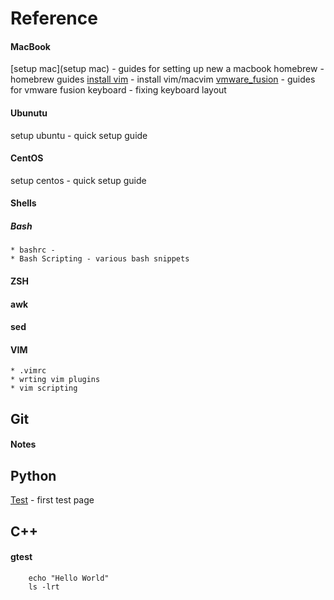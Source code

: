 # Reference

#### MacBook
[setup mac](setup mac) - guides for setting up new a macbook
homebrew  - homebrew guides
[install vim](vim) - install vim/macvim
[vmware_fusion](vmware_fusion) - guides for vmware fusion
keyboard - fixing keyboard layout

#### Ubunutu
setup ubuntu - quick setup guide

#### CentOS   
setup centos - quick setup guide


#### Shells
##### Bash
    * bashrc -       
    * Bash Scripting - various bash snippets
#### ZSH
#### awk
#### sed

#### VIM
    * .vimrc
    * wrting vim plugins
    * vim scripting

## Git
#### Notes

## Python
[Test](Test.md) - first test page 

## C++
#### gtest

    

```shell
    echo "Hello World"
    ls -lrt
```
    

